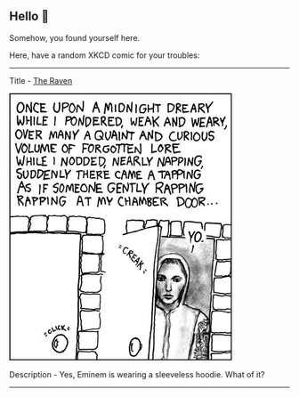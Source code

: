 ## Hello 👀

Somehow, you found yourself here.

Here, have a random XKCD comic for your troubles:

-----------------------------------

Title - [The Raven](https://xkcd.com/133)

![The Raven](./random_comic.png)

Description - Yes, Eminem is wearing a sleeveless hoodie.  What of it?

-----------------------------------